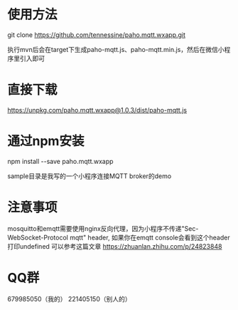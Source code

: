 # 使用方法

git clone https://github.com/tennessine/paho.mqtt.wxapp.git

执行mvn后会在target下生成paho-mqtt.js、paho-mqtt.min.js，然后在微信小程序里引入即可

# 直接下载
https://unpkg.com/paho.mqtt.wxapp@1.0.3/dist/paho-mqtt.js

# 通过npm安装

npm install --save paho.mqtt.wxapp

sample目录是我写的一个小程序连接MQTT broker的demo

# 注意事项
mosquitto和emqtt需要使用nginx反向代理，因为小程序不传递"Sec-WebSocket-Protocol mqtt" header, 如果你在emqtt console会看到这个header打印undefined
可以参考这篇文章 https://zhuanlan.zhihu.com/p/24823848 

# QQ群
679985050（我的）
221405150（别人的）
